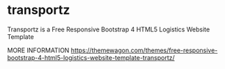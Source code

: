﻿# transportz

Transportz is a Free Responsive Bootstrap 4 HTML5 Logistics Website Template

MORE INFORMATION
https://themewagon.com/themes/free-responsive-bootstrap-4-html5-logistics-website-template-transportz/
